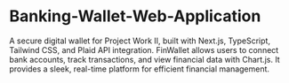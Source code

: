 
# Banking-Wallet-Web-Application
A secure digital wallet for Project Work II, built with Next.js, TypeScript, Tailwind CSS, and Plaid API integration. FinWallet allows users to connect bank accounts, track transactions, and view financial data with Chart.js. It provides a sleek, real-time platform for efficient financial management.

